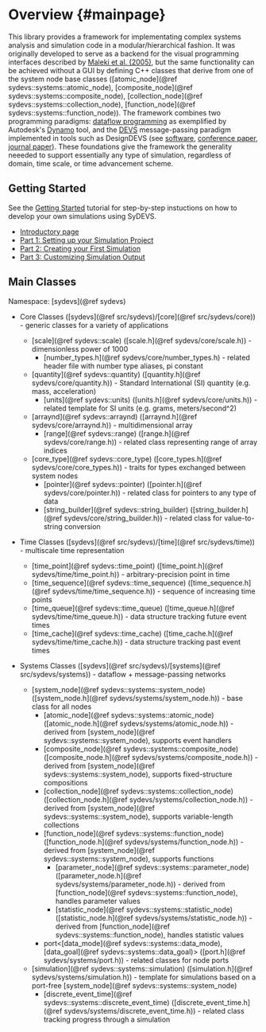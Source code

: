 Overview {#mainpage}
========

This library provides a framework for implementating complex systems analysis and simulation code in a modular/hierarchical fashion. It was originally developed to serve as a backend for the visual programming interfaces described by [Maleki et al. (2005)](https://www.autodeskresearch.com/publications/designingdevs), but the same functionality can be achieved without a GUI by defining C++ classes that derive from one of the system node base classes ([atomic_node](@ref sydevs::systems::atomic_node), [composite_node](@ref sydevs::systems::composite_node), [collection_node](@ref sydevs::systems::collection_node), [function_node](@ref sydevs::systems::function_node)). The framework combines two programming paradigms: [dataflow programming](https://en.wikipedia.org/wiki/Dataflow_programming) as exemplified by Autodesk's [Dynamo](http://dynamobim.org/) tool, and the [DEVS](https://en.wikipedia.org/wiki/DEVS) message-passing paradigm implemented in tools such as DesignDEVS (see [software](http://simaud.com/resources.php#software), [conference paper](https://www.autodeskresearch.com/designdevs), [journal paper](https://www.autodeskresearch.com/publications/practical-aspects-designdevs-simulation-environment)). These foundations give the framework the generality neeeded to support essentially any type of simulation, regardless of domain, time scale, or time advancement scheme.


Getting Started
---------------

See the [Getting Started](getting_started.html) tutorial for step-by-step instuctions on how to develop your own simulations using SyDEVS.

- [Introductory page](getting_started.html)
- [Part 1: Setting up your Simulation Project](getting_started_part01.html)
- [Part 2: Creating your First Simulation](getting_started_part02.html)
- [Part 3: Customizing Simulation Output](getting_started_part03.html)


Main Classes
------------

Namespace: [sydevs](@ref sydevs)

- Core Classes ([sydevs](@ref src/sydevs)/[core](@ref src/sydevs/core)) - generic classes for a variety of applications
  * [scale](@ref sydevs::scale) ([scale.h](@ref sydevs/core/scale.h)) - dimensionless power of 1000
    * [number_types.h](@ref sydevs/core/number_types.h) - related header file with number type aliases, pi constant
  * [quantity](@ref sydevs::quantity) ([quantity.h](@ref sydevs/core/quantity.h)) - Standard International (SI) quantity (e.g. mass, acceleration)
    * [units](@ref sydevs::units) ([units.h](@ref sydevs/core/units.h)) - related template for SI units (e.g. grams, meters/second^2)
  * [arraynd](@ref sydevs::arraynd) ([arraynd.h](@ref sydevs/core/arraynd.h)) - multidimensional array
    * [range](@ref sydevs::range) ([range.h](@ref sydevs/core/range.h)) - related class representing range of array indices
  * [core_type](@ref sydevs::core_type) ([core_types.h](@ref sydevs/core/core_types.h)) - traits for types exchanged between system nodes
    * [pointer](@ref sydevs::pointer) ([pointer.h](@ref sydevs/core/pointer.h)) - related class for pointers to any type of data
    * [string_builder](@ref sydevs::string_builder) ([string_builder.h](@ref sydevs/core/string_builder.h)) - related class for value-to-string conversion

- Time Classes ([sydevs](@ref src/sydevs)/[time](@ref src/sydevs/time)) - multiscale time representation
  * [time_point](@ref sydevs::time_point) ([time_point.h](@ref sydevs/time/time_point.h)) - arbitrary-precision point in time
  * [time_sequence](@ref sydevs::time_sequence) ([time_sequence.h](@ref sydevs/time/time_sequence.h)) - sequence of increasing time points
  * [time_queue](@ref sydevs::time_queue) ([time_queue.h](@ref sydevs/time/time_queue.h)) - data structure tracking future event times
  * [time_cache](@ref sydevs::time_cache) ([time_cache.h](@ref sydevs/time/time_cache.h)) - data structure tracking past event times

- Systems Classes ([sydevs](@ref src/sydevs)/[systems](@ref src/sydevs/systems)) - dataflow + message-passing networks
  * [system_node](@ref sydevs::systems::system_node) ([system_node.h](@ref sydevs/systems/system_node.h)) - base class for all nodes
    * [atomic_node](@ref sydevs::systems::atomic_node) ([atomic_node.h](@ref sydevs/systems/atomic_node.h)) - derived from [system_node](@ref sydevs::systems::system_node), supports event handlers
    * [composite_node](@ref sydevs::systems::composite_node) ([composite_node.h](@ref sydevs/systems/composite_node.h)) - derived from [system_node](@ref sydevs::systems::system_node), supports fixed-structure compositions
    * [collection_node](@ref sydevs::systems::collection_node) ([collection_node.h](@ref sydevs/systems/collection_node.h)) - derived from [system_node](@ref sydevs::systems::system_node), supports variable-length collections
    * [function_node](@ref sydevs::systems::function_node) ([function_node.h](@ref sydevs/systems/function_node.h)) - derived from [system_node](@ref sydevs::systems::system_node), supports functions
      * [parameter_node](@ref sydevs::systems::parameter_node) ([parameter_node.h](@ref sydevs/systems/parameter_node.h)) - derived from [function_node](@ref sydevs::systems::function_node), handles parameter values
      * [statistic_node](@ref sydevs::systems::statistic_node) ([statistic_node.h](@ref sydevs/systems/statistic_node.h)) - derived from [function_node](@ref sydevs::systems::function_node), handles statistic values
    * port<[data_mode](@ref sydevs::systems::data_mode), [data_goal](@ref sydevs::systems::data_goal)> ([port.h](@ref sydevs/systems/port.h)) - related classes for node ports
  * [simulation](@ref sydevs::systems::simulation) ([simulation.h](@ref sydevs/systems/simulation.h)) - template for simulations based on a port-free [system_node](@ref sydevs::systems::system_node)
    * [discrete_event_time](@ref sydevs::systems::discrete_event_time) ([discrete_event_time.h](@ref sydevs/systems/discrete_event_time.h)) - related class tracking progress through a simulation
